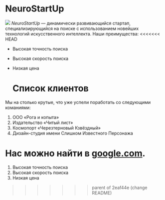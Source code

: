 # NeuroStartUp
![](https://netology-code.github.io/git-homeworks/introduction/assets/logo.png)
*NeuroStartUp* — динамически развивающийся стартап, специализирующийся на поиске с использованием новейших технологий искусственного интеллекта.
Наши преимущества:
<<<<<<< HEAD
* Высокая точность поиска
* Высокая скорость поиска
* Низкая цена
  
  
  # Список клиентов

Мы на столько крутые, что уже успели поработать со следующими команиями: 

1. ООО «Рога и копыта» 
2. Издательство «Читый лист» 
3. Космопорт «Черезтерновый Кзвёздный» 
4. Дизайн-студия имени Слишком Известного Персонажа 

Нас можно найти в [google.com](google.com).
=======
1. Высокая точность поиска
2. Высокая скорость поиска
3. Низкая цена
>>>>>>> parent of 2eaf44e (change README)
